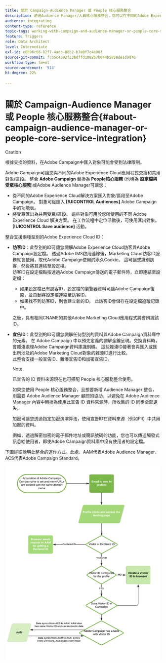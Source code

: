 ```yaml
---
title: 關於 Campaign-Audience Manager 或 People 核心服務整合
description: 透過Audience Manager/人員核心服務整合，您可以在不同的Adobe Experience Cloud解決方案中共用對象或區段。
audience: integrating
content-type: reference
topic-tags: working-with-campaign-and-audience-manager-or-people-core-service
feature: Triggers
role: Data Architect
level: Intermediate
exl-id: e8b96c66-82f7-4adb-88b2-b7e0f7c4a96f
source-git-commit: fcb5c4a92f23bdffd1082b7b044b5859dead9d70
workflow-type: tm+mt
source-wordcount: '518'
ht-degree: 22%

---
```


# 關於 Campaign-Audience Manager 或 People 核心服務整合{#about-campaign-audience-manager-or-people-core-service-integration}

>[!CAUTION]
>
>根據交換的資料，在Adobe Campaign中匯入對象可能會受到法律限制。

Adobe Campaign可讓您與不同的Adobe Experience Cloud應用程式交換和共用對象/區段。 整合 **Adobe Campaign** 替換為 **People核心服務** (也稱為 **設定檔與受眾核心服務**)或Adobe Audience Manager可讓您：

* 從不同的Adobe Experience Cloud解決方案匯入對象/區段至Adobe Campaign。 對象可從匯入 **[!UICONTROL Audiences]** Adobe Campaign中的功能表。
* 將受眾匯出為共用受眾/區段。 這些對象可用於您所使用的不同 Adobe Experience Cloud 解決方案。 在工作流程中定位活動後，可使用匯出對象。 **[!UICONTROL Save audience]** 活動。

整合支援兩種型別的Adobe Experience Cloud ID：

* **訪客ID**：此型別的ID可讓您調解Adobe Experience Cloud訪客與Adobe Campaign設定檔。 透過Adobe IMS啟用連線後，Marketing Cloud訪客ID服務就會啟用，取代Adobe Campaign使用的永久Cookie。 這可讓您識別訪客，然後將其連結至設定檔。
   <br>訪客ID在設定檔點按透過Adobe Campaign傳送的電子郵件時，立即連結至設定檔：
   * 如果設定檔已有訪客ID，設定檔的瀏覽器資料可讓Adobe Campaign復原，並自動將設定檔連結至訪客ID。
   * 如果找不到訪客ID，則會建立新的ID。 此訪客ID會儲存在設定檔追蹤記錄中。

   之後，具有相同CNAME的其他Adobe Marketing Cloud應用程式將會辨識該ID。

* **宣告ID**：此型別的ID可讓您調解任何型別的資料與Adobe Campaign資料庫中的元素。 在 Adobe Campaign 中以預先定義的調解金鑰呈現。交換資料時，會雜湊處理Adobe Campaign資料庫識別碼。 這些雜湊ID接著會與匯入或匯出所涉及的Adobe Marketing Cloud對象的雜湊ID進行比較。
   <br>此整合支援一般宣告ID、雜湊宣告ID和加密宣告ID。

   >[!NOTE]
   >
   >已宣告的 ID 資料來源現在也可搭配 People 核心服務整合使用。
   >
   >如果您使用 People 核心服務整合，且想要新增 Audience Manager 整合，則需要 Adobe Audience Manager 顧問的協助，以避免在 Adobe Audience Manager 內容中轉換為使用此宣告 ID 資料來源時，所收集的 ID 同步全部遺失。


   加密可讓您透過指定加密演演算法，使用宣告ID在資料來源（例如PII）中共用加密的資料。

   例如，透過解密加密的電子郵件地址或簡訊號碼的功能，您也可以傳送觸發式訊息給使用者，即使Adobe Campaign資料庫中沒有使用者的設定檔。

下圖詳細說明此整合的運作方式。此處，AAM代表Adobe Audience Manager，ACS代表Adobe Campaign Standard。

![](assets/aam_diagram.png)
